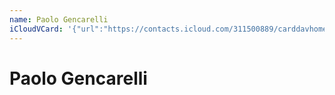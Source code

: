 ```yaml
---
name: Paolo Gencarelli
iCloudVCard: '{"url":"https://contacts.icloud.com/311500889/carddavhome/card/9E775274-98C2-4F68-BB57-08B41CACD7F7.vcf","etag":"\"kmfhauyh\"","data":"BEGIN:VCARD\r\nVERSION:3.0\r\nFN:\r\nN:Gencarelli;Paolo;;;\r\nUID:FC14B5A8-F65F-4970-9C4B-3CEEF348F4FB\r\nPRODID:ez-vcard 0.9.13-fc\r\nREV:2025-04-03T22:17:49Z\r\nORG:;\r\nEND:VCARD"}'
---
```

# Paolo Gencarelli